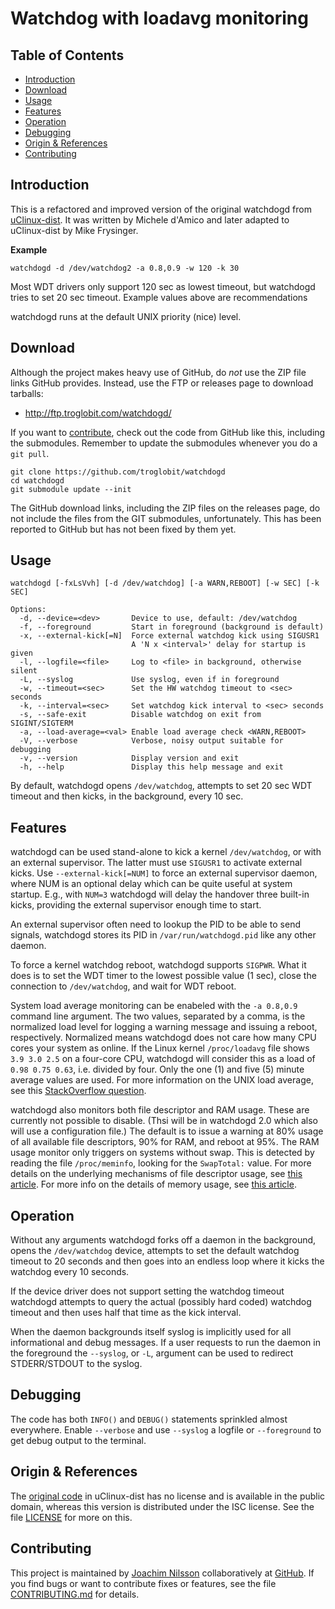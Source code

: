 Watchdog with loadavg monitoring
================================

Table of Contents
-----------------

* [Introduction](#introduction)
* [Download](#download)
* [Usage](#usage)
* [Features](#features)
* [Operation](#operation)
* [Debugging](#debugging)
* [Origin & References](#origin--references)
* [Contributing](#contributing)


Introduction
------------

This is a refactored and improved version of the original watchdogd from
[uClinux-dist][].  It was written by Michele d'Amico and later adapted
to uClinux-dist by Mike Frysinger.

**Example**

    watchdogd -d /dev/watchdog2 -a 0.8,0.9 -w 120 -k 30

Most WDT drivers only support 120 sec as lowest timeout, but watchdogd
tries to set 20 sec timeout.  Example values above are recommendations

watchdogd runs at the default UNIX priority (nice) level.


Download
--------

Although the project makes heavy use of GitHub, do *not* use the ZIP
file links GitHub provides.  Instead, use the FTP or releases page to
download tarballs:

- http://ftp.troglobit.com/watchdogd/

If you want to [contribute][contrib], check out the code from GitHub
like this, including the submodules.  Remember to update the submodules
whenever you do a `git pull`.

	git clone https://github.com/troglobit/watchdogd
	cd watchdogd
	git submodule update --init

The GitHub download links, including the ZIP files on the releases page,
do not include the files from the GIT submodules, unfortunately.  This
has been reported to GitHub but has not been fixed by them yet.


Usage
-----

    watchdogd [-fxLsVvh] [-d /dev/watchdog] [-a WARN,REBOOT] [-w SEC] [-k SEC]
    
    Options:
      -d, --device=<dev>       Device to use, default: /dev/watchdog
      -f, --foreground         Start in foreground (background is default)
      -x, --external-kick[=N]  Force external watchdog kick using SIGUSR1
                               A 'N x <interval>' delay for startup is given
      -l, --logfile=<file>     Log to <file> in background, otherwise silent
      -L, --syslog             Use syslog, even if in foreground
      -w, --timeout=<sec>      Set the HW watchdog timeout to <sec> seconds
      -k, --interval=<sec>     Set watchdog kick interval to <sec> seconds
      -s, --safe-exit          Disable watchdog on exit from SIGINT/SIGTERM
      -a, --load-average=<val> Enable load average check <WARN,REBOOT>
      -V, --verbose            Verbose, noisy output suitable for debugging
      -v, --version            Display version and exit
      -h, --help               Display this help message and exit
    
By default, watchdogd opens `/dev/watchdog`, attempts to set 20 sec WDT
timeout and then kicks, in the background, every 10 sec.


Features
--------

watchdogd can be used stand-alone to kick a kernel `/dev/watchdog`, or
with an external supervisor.  The latter must use `SIGUSR1` to activate
external kicks.  Use `--external-kick[=NUM]` to force an external
supervisor daemon, where NUM is an optional delay which can be quite
useful at system startup.  E.g., with `NUM=3` watchdogd will delay the
handover three built-in kicks, providing the external supervisor enough
time to start.

An external supervisor often need to lookup the PID to be able to send
signals, watchdogd stores its PID in `/var/run/watchdogd.pid` like any
other daemon.

To force a kernel watchdog reboot, watchdogd supports `SIGPWR`.  What
it does is to set the WDT timer to the lowest possible value (1 sec),
close the connection to `/dev/watchdog`, and wait for WDT reboot.

System load average monitoring can be enabeled with the `-a 0.8,0.9`
command line argument.  The two values, separated by a comma, is the
normalized load level for logging a warning message and issuing a
reboot, respectively.  Normalized means watchdogd does not care how many
CPU cores your system as online.  If the Linux kernel `/proc/loadavg`
file shows `3.9 3.0 2.5` on a four-core CPU, watchdogd will consider
this as a load of `0.98 0.75 0.63`, i.e. divided by four.  Only the one
(1) and five (5) minute average values are used.  For more information
on the UNIX load average, see this [StackOverflow question][loadavg].

watchdogd also monitors both file descriptor and RAM usage.  These are
currently not possible to disable.  (Thsi will be in watchdogd 2.0 which
also will use a configuration file.)  The default is to issue a warning
at 80% usage of all available file descriptors, 90% for RAM, and reboot
at 95%.  The RAM usage monitor only triggers on systems without swap.
This is detected by reading the file `/proc/meminfo`, looking for the
`SwapTotal:` value.  For more details on the underlying mechanisms of
file descriptor usage, see [this article][filenr].  For more info on the
details of memory usage, see [this article][meminfo].


Operation
---------

Without any arguments watchdogd forks off a daemon in the background,
opens the `/dev/watchdog` device, attempts to set the default watchdog
timeout to 20 seconds and then goes into an endless loop where it kicks
the watchdog every 10 seconds.

If the device driver does not support setting the watchdog timeout
watchdogd attempts to query the actual (possibly hard coded) watchdog
timeout and then uses half that time as the kick interval.

When the daemon backgrounds itself syslog is implicitly used for all
informational and debug messages.  If a user requests to run the daemon
in the foreground the `--syslog`, or `-L`, argument can be used to
redirect STDERR/STDOUT to the syslog.


Debugging
---------

The code has both `INFO()` and `DEBUG()` statements sprinkled almost
everywhere.  Enable `--verbose` and use `--syslog` a logfile or
`--foreground` to get debug output to the terminal.


Origin & References
-------------------

The [original code][] in uClinux-dist has no license and is available in
the public domain, whereas this version is distributed under the ISC
license.  See the file [LICENSE][] for more on this.


Contributing
------------

This project is maintained by [Joachim Nilsson][] collaboratively at
[GitHub][].  If you find bugs or want to contribute fixes or features,
see the file [CONTRIBUTING.md][contrib] for details.


[uClinux-dist]:    http://www.uclinux.org/pub/uClinux/dist/
[loadavg]:         http://stackoverflow.com/questions/11987495/linux-proc-loadavg
[filenr]:          http://www.cyberciti.biz/tips/linux-procfs-file-descriptors.html
[meminfo]:         http://www.cyberciti.biz/faq/linux-check-memory-usage/
[original code]:   http://www.mail-archive.com/uclinux-dev@uclinux.org/msg04191.html
[GitHub]:          http://github.com/troglobit/watchdogd
[LICENSE]:         https://github.com/troglobit/watchdogd/blob/master/LICENSE
[contrib]:         https://github.com/troglobit/watchdogd/blob/master/CONTRIBUTING.md
[Joachim Nilsson]: http://troglobit.com

<!--
  -- Local Variables:
  -- mode: markdown
  -- End:
  -->
